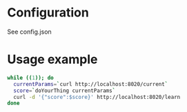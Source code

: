 Configuration
===

See config.json

Usage example
===

```bash
while ((1)); do
  currentParams=`curl http://localhost:8020/current`
  score=`doYourThing currentParams`
  curl -d '{"score":$score}' http://localhost:8020/learn
done
```
